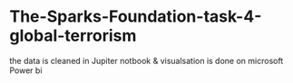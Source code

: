 # The-Sparks-Foundation-task-4-global-terrorism
the data is cleaned in Jupiter notbook & visualsation is done on microsoft Power bi 
